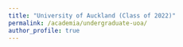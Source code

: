 ```yaml
---
title: "University of Auckland (Class of 2022)"
permalink: /academia/undergraduate-uoa/
author_profile: true
---
```

